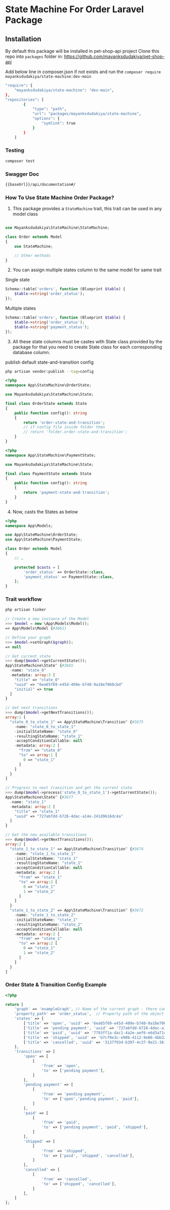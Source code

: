 # State Machine For Order Laravel Package

## Installation

By default this package will be installed in pet-shop-api project
Clone this repo into `packages` folder in: https://github.com/mayanksdudakiya/pet-shop-api

Add below line in composer.json if not exists and run the `composer require mayanksdudakiya/state-machine:dev-main`

```bash
"require": {
    "mayanksdudakiya/state-machine": "dev-main",
},
"repositories": [
        {
            "type": "path",
            "url": "packages/mayanksdudakiya/state-machine",
            "options": {
                "symlink": true
            }
        }
    ]
```


### Testing

```bash
composer test
```

### Swagger Doc

```bash
{{baseUrl}}/api/documentation#/
```

### How To Use State Machine Order Package?

1. This package provides a `StateMachine` trait, this trait can be used in any model class

```php

use Mayanksdudakiya\StateMachine\StateMachine;

class Order extends Model
{
    use StateMachine;

    // Other methods
}
```

2. You can assign multiple states column to the same model for same trait

Single state

```php
Schema::table('orders', function (Blueprint $table) {
    $table->string('order_status');
});
```

Multiple states
```php
Schema::table('orders', function (Blueprint $table) {
    $table->string('order_status');
    $table->string('payment_status');
});
```

3. All these state columns must be castes with State class provided by the package for that you need to create State class
for each corresponding database column.

publish default state-and-transition config

```bash
php artisan vendor:publish --tag=config
```

```php
<?php
namespace App\StateMachine\OrderState;

use Mayanksdudakiya\StateMachine\State;

final class OrderState extends State
{
    public function config(): string
    {
        return 'order-state-and-transition';
        // if config file inside folder then
        // return 'folder.order-state-and-transition';
    }
}
```

```php
<?php
namespace App\StateMachine\PaymentState;

use Mayanksdudakiya\StateMachine\State;

final class PaymentState extends State
{
    public function config(): string
    {
        return 'payment-state-and-transition';
    }
}
```


4. Now, casts the States as below

```php
<?php
namespace App\Models;

use App\StateMachine\OrderState;
use App\StateMachine\PaymentState;

class Order extends Model
{
    // …

    protected $casts = [
        'order_status' => OrderState::class,
        'payment_status' => PaymentState::class,
    ];
}
```


### Trait workflow

```php
php artisan tinker

// Create a new instance of the Model
>>> $model = new \App\Models\Model();
=> App\Models\Model {#3661}

// Define your graph
>>> $model->setGraph($graph));
=> null

// Get current state
>>> dump($model->getCurrentState());
App\StateMachine\State^ {#3665
  -name: "state_0"
  -metadata: array:3 [
    "title" => "state_0"
    "uuid" => "6ea65f69-e45d-409e-b740-9a18e7060cbd"
    "initial" => true
  ]
}

// Get next transitions
>>> dump($model->getNextTransitions());
array:1 [
  "state_0_to_state_1" => App\StateMachine\Transition^ {#3675
    -name: "state_0_to_state_1"
    -initialStateName: "state_0"
    -resultingStateName: "state_1"
    -acceptConditionCallable: null
    -metadata: array:2 [
      "from" => "state_0"
      "to" => array:1 [
        0 => "state_1"
      ]
    ]
  }
]

// Progress to next transition and get the current state
>>> dump($model->process('state_0_to_state_1')->getCurrentState());
App\StateMachine\State^ {#3677
  -name: "state_1"
  -metadata: array:2 [
    "title" => "state_1"
    "uuid" => "727abfdd-b726-4dac-a14e-241d9616dc4a"
  ]
}

// Get the new available transitions
>>> dump($model->getNextTransitions());
array:2 [
  "state_1_to_state_1" => App\StateMachine\Transition^ {#3674
    -name: "state_1_to_state_1"
    -initialStateName: "state_1"
    -resultingStateName: "state_1"
    -acceptConditionCallable: null
    -metadata: array:2 [
      "from" => "state_1"
      "to" => array:2 [
        0 => "state_1"
        1 => "state_2"
      ]
    ]
  }
  "state_1_to_state_2" => App\StateMachine\Transition^ {#3672
    -name: "state_1_to_state_2"
    -initialStateName: "state_1"
    -resultingStateName: "state_2"
    -acceptConditionCallable: null
    -metadata: array:2 [
      "from" => "state_1"
      "to" => array:2 [
        0 => "state_1"
        1 => "state_2"
      ]
    ]
  }
]
```

### Order State & Transition Config Example

```php
<?php

return [
    'graph' => 'exampleGraph', // Name of the current graph - there can be many of them attached to the same object
    'property_path' => 'order_status',  // Property path of the object actually holding the state
    'states' => [
        ['title' => 'open', 'uuid' => '6ea65f69-e45d-409e-b740-9a18e7060cbd', 'initial' => true],
        ['title' => 'pending payment', 'uuid' => '727abfdd-b726-4dac-a14e-241d9616dc4a'],
        ['title' => 'paid', 'uuid' => '7793ff1a-dac1-4a2e-aef6-e6d3a71c412b'],
        ['title' => 'shipped', 'uuid' => 'b7cf9e3c-e90b-4112-9e86-4bb3248805e8'],
        ['title' => 'cancelled', 'uuid' => '3137f934-b397-4c37-9e21-361187197b31'],
    ],
    'transitions' => [
        'open' => [
            [
                'from' => 'open',
                'to' => ['pending payment'],
            ]
        ],
        'pending payment' => [
            [
                'from' => 'pending payment',
                'to' => ['open','pending payment', 'paid'],
            ]
        ],
        'paid' => [
            [
                'from' => 'paid',
                'to' => ['pending payment', 'paid', 'shipped'],
            ]
        ],
        'shipped' => [
            [
                'from' => 'shipped',
                'to' => ['paid', 'shipped', 'cancelled'],
            ]
        ],
        'cancelled' => [
            [
                'from' => 'cancelled',
                'to' => ['shipped', 'cancelled'],
            ]
        ],
    ]
];

```